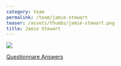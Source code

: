 ```yaml
---
category: team
permalink: /team/jamie-stewart
teaser: /assets/thumbs/jamie-stewart.png
title: Jamie Stewart
---
```


<img src="/assets/img/jamie-stewart.png" />

[Questionnare Answers](https://drive.google.com/open?id=1Fyq96hNw_WjIr2f3rXODFs4U2qAhKuZ30RFkDLUQ_e4)
